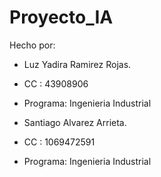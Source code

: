 # Proyecto_IA

Hecho por: 
- Luz Yadira Ramirez Rojas.
- CC : 43908906
- Programa: Ingenieria Industrial

- Santiago Alvarez Arrieta.
- CC : 1069472591
- Programa: Ingenieria Industrial

